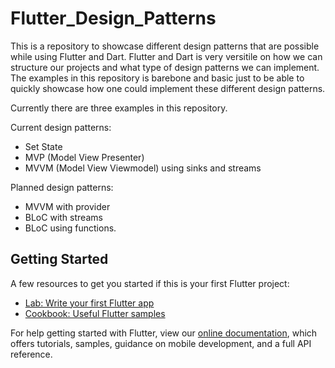 # Flutter_Design_Patterns

This is a repository to showcase different design patterns that are possible while using Flutter and Dart. 
Flutter and Dart is very versitile on how we can structure our projects and what type of design patterns we can implement.
The examples in this repository is barebone and basic just to be able to quickly showcase how one could implement these different design patterns.

Currently there are three examples in this repository.

Current design patterns:
- Set State 
- MVP (Model View Presenter)
- MVVM (Model View Viewmodel) using sinks and streams

Planned design patterns:
- MVVM with provider
- BLoC with streams
- BLoC using functions.

## Getting Started

A few resources to get you started if this is your first Flutter project:

- [Lab: Write your first Flutter app](https://flutter.dev/docs/get-started/codelab)
- [Cookbook: Useful Flutter samples](https://flutter.dev/docs/cookbook)

For help getting started with Flutter, view our
[online documentation](https://flutter.dev/docs), which offers tutorials,
samples, guidance on mobile development, and a full API reference.
